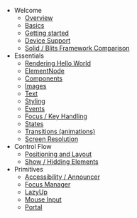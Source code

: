 - Welcome
  - [Overview](/intro/intro.md)
  - [Basics](/intro/basics.md)
  - [Getting started](/intro/getting_started.md)
  - [Device Support](/intro/device_support.md)
  - [Solid / Blits Framework Comparison](/intro/solidvsblits.md)
- Essentials
  - [Rendering Hello World](/essentials/render.md)
  - [ElementNode](/essentials/elementnode.md)
  - [Components](/essentials/components.md)
  - [Images](/essentials/images.md)
  - [Text](/essentials/text.md)
  - [Styling](/essentials/styling.md)
  - [Events](/essentials/events.md)
  - [Focus / Key Handling](/essentials/focus.md)
  - [States](/essentials/states.md)
  - [Transitions (animations)](/essentials/transitions.md)
  - [Screen Resolution](/essentials/screen_resolution.md)
- Control Flow
  - [Positioning and Layout](/flow/layout.md)
  - [Show / Hidding Elements](/flow/show_hide.md)
- Primitives
  - [Accessibility / Announcer](/primitives/a11y.md)
  - [Focus Manager](/primitives/useFocusManager.md)
  - [LazyUp](/primitives/lazyUp.md)
  - [Mouse Input](/primitives/useMouse.md)
  - [Portal](/primitives/portal.md)
